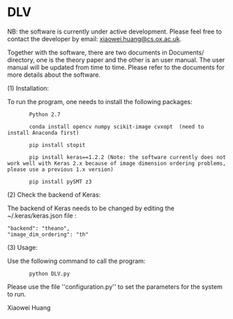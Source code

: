 # DLV


NB: the software is currently under active development. Please feel free to contact the developer by email: xiaowei.huang@cs.ox.ac.uk. 

Together with the software, there are two documents in Documents/ directory, one is the theory paper and the other is an user manual. The user manual will be updated from time to time. Please refer to the documents for more details about the software. 

(1) Installation: 

To run the program, one needs to install the following packages:            
           
           Python 2.7 
           
           conda install opencv numpy scikit-image cvxopt  (need to install Anaconda first)
           
           pip install stopit
           
           pip install keras==1.2.2 (Note: the software currently does not work well with Keras 2.x because of image dimension ordering problems, please use a previous 1.x version)
           
           pip install pySMT z3
           
(2) Check the backend of Keras: 

The backend of Keras needs to be changed by editing the ~/.keras/keras.json file : 

    "backend": "theano",
    "image_dim_ordering": "th"

(3) Usage: 

Use the following command to call the program: 

           python DLV.py

Please use the file ''configuration.py'' to set the parameters for the system to run. 



Xiaowei Huang
